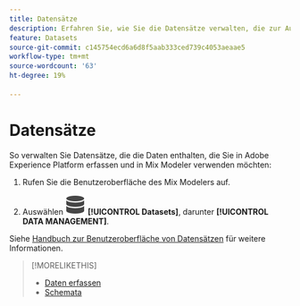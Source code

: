 ```yaml
---
title: Datensätze
description: Erfahren Sie, wie Sie die Datensätze verwalten, die zur Aufnahme von Daten in Mix Modeler erforderlich sind.
feature: Datasets
source-git-commit: c145754ecd6a6d8f5aab333ced739c4053aeaae5
workflow-type: tm+mt
source-wordcount: '63'
ht-degree: 19%

---
```



# Datensätze

So verwalten Sie Datensätze, die die Daten enthalten, die Sie in Adobe Experience Platform erfassen und in Mix Modeler verwenden möchten:

1. Rufen Sie die Benutzeroberfläche des Mix Modelers auf.

1. Auswählen ![Daten](../assets/icons/Data.svg) **[!UICONTROL Datasets]**, darunter **[!UICONTROL DATA MANAGEMENT]**.

Siehe [Handbuch zur Benutzeroberfläche von Datensätzen](https://experienceleague.adobe.com/docs/experience-platform/catalog/datasets/user-guide.html?lang=de) für weitere Informationen.

>[!MORELIKETHIS]
>
>* [Daten erfassen](overview.md)
>* [Schemata](schemas.md)
